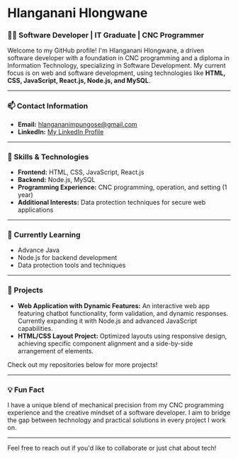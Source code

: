 # Hlanganani Hlongwane

### 👨‍💻 Software Developer | IT Graduate | CNC Programmer

Welcome to my GitHub profile! I'm Hlanganani Hlongwane, a driven software developer with a foundation in CNC programming and a diploma in Information Technology, specializing in Software Development. My current focus is on web and software development, using technologies like **HTML, CSS, JavaScript, React.js, Node.js, and MySQL**.

---

### 📫 Contact Information
- **Email:** hlangananimpungose@gmail.com
- **LinkedIn:** [My LinkedIn Profile](https://www.linkedin.com/in/hlanganani-hlongwane-51b500204/?original_referer=https%3A%2F%2Fmsawekho%2Egithub%2Eio%2F&originalSubdomain=za)

---

### 🚀 Skills & Technologies
- **Frontend:** HTML, CSS, JavaScript, React.js
- **Backend:** Node.js, MySQL
- **Programming Experience:** CNC programming, operation, and setting (1 year)
- **Additional Interests:** Data protection techniques for secure web applications

---

### 🌱 Currently Learning
- Advance Java
- Node.js for backend development
- Data protection tools and techniques

---

### 📂 Projects
- **Web Application with Dynamic Features:** An interactive web app featuring chatbot functionality, form validation, and dynamic responses. Currently expanding it with Node.js and advanced JavaScript capabilities.
- **HTML/CSS Layout Project:** Optimized layouts using responsive design, achieving specific component alignment and a side-by-side arrangement of elements.

Check out my repositories below for more projects!

---

### 💡 Fun Fact
I have a unique blend of mechanical precision from my CNC programming experience and the creative mindset of a software developer. I aim to bridge the gap between technology and practical solutions in every project I work on.

---

Feel free to reach out if you'd like to collaborate or just chat about tech!
